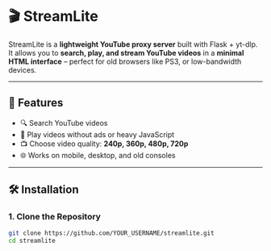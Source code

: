 # 🎬 StreamLite

StreamLite is a **lightweight YouTube proxy server** built with Flask + yt-dlp.  
It allows you to **search, play, and stream YouTube videos** in a **minimal HTML interface** – perfect for old browsers like PS3, or low-bandwidth devices.

---

## 🚀 Features
- 🔍 Search YouTube videos
- 🎥 Play videos without ads or heavy JavaScript
- 📺 Choose video quality: **240p, 360p, 480p, 720p**
- 🌐 Works on mobile, desktop, and old consoles

---

## 🛠 Installation

### 1. Clone the Repository
```bash
git clone https://github.com/YOUR_USERNAME/streamlite.git
cd streamlite
